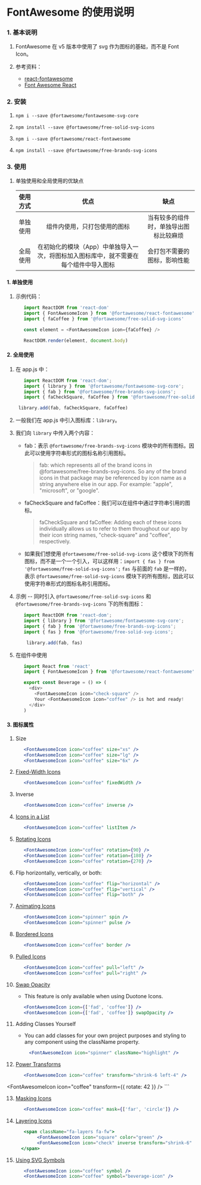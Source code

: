# FontAwesome 的使用说明

### 1. 基本说明

1. FontAwesome 在 v5 版本中使用了 svg 作为图标的基础，而不是 Font Icon。

2. 参考资料：
   - [react-fontawesome](https://github.com/FortAwesome/react-fontawesome)
   - [Font Awesome React](https://fontawesome.com/how-to-use/on-the-web/using-with/react)


### 2. 安装

1. `npm i --save @fortawesome/fontawesome-svg-core`

2. `npm install --save @fortawesome/free-solid-svg-icons`

3. `npm i --save @fortawesome/react-fontawesome`


4. `npm install --save @fortawesome/free-brands-svg-icons`

### 3. 使用

1. 单独使用和全局使用的优缺点

   使用方式|优点|缺点
   |:---:|:---:|:---:|
   单独使用|组件内使用，只打包使用的图标|当有较多的组件时，单独导出图标比较麻烦
   全局使用|在初始化的模块（App）中单独导入一次，将图标加入图标库中，就不需要在每个组件中导入图标|会打包不需要的图标，影响性能

#### 1. 单独使用

1. 示例代码：
   ```javascript
      import ReactDOM from 'react-dom'
      import { FontAwesomeIcon } from '@fortawesome/react-fontawesome'
      import { faCoffee } from '@fortawesome/free-solid-svg-icons'

      const element = <FontAwesomeIcon icon={faCoffee} />

      ReactDOM.render(element, document.body)
   ```

#### 2. 全局使用

1. 在 app.js 中：
   ```javascript
      import ReactDOM from 'react-dom';
      import { library } from '@fortawesome/fontawesome-svg-core';
      import { fab } from '@fortawesome/free-brands-svg-icons';
      import { faCheckSquare, faCoffee } from '@fortawesome/free-solid-svg-icons';

    library.add(fab, faCheckSquare, faCoffee)
   ```
2. 一般我们在 app.js 中引入图标库：`library`。

3. 我们向 `library` 中传入两个内容：
   - fab：表示 `@fortawesome/free-brands-svg-icons` 模块中的所有图标。因此可以使用字符串形式的图标名称引用图标。
     > fab: which represents all of the brand icons in @fortawesome/free-brands-svg-icons. So any of the brand icons in that package may be referenced by icon name as a string anywhere else in our app. For example: "apple", "microsoft", or "google".
   - faCheckSquare and faCoffee：我们可以在组件中通过字符串引用的图标。
     > faCheckSquare and faCoffee: Adding each of these icons individually allows us to refer to them throughout our app by their icon string names, "check-square" and "coffee", respectively.
    
    - 如果我们想使用 `@fortawesome/free-solid-svg-icons` 这个模块下的所有图标，而不是一个一个引入，可以这样用：`import { fas } from '@fortawesome/free-solid-svg-icons';` `fas` 与前面的 `fab` 是一样的，表示 `@fortawesome/free-solid-svg-icons` 模块下的所有图标，因此可以使用字符串形式的图标名称引用图标。

4. 示例 -- 同时引入 `@fortawesome/free-solid-svg-icons` 和 `@fortawesome/free-brands-svg-icons` 下的所有图标：
   ```javascript
      import ReactDOM from 'react-dom';
      import { library } from '@fortawesome/fontawesome-svg-core';
      import { fab } from '@fortawesome/free-brands-svg-icons';
      import { fas } from '@fortawesome/free-solid-svg-icons';

       library.add(fab, fas)
   ```
4. 在组件中使用
   ```javascript
      import React from 'react'
      import { FontAwesomeIcon } from '@fortawesome/react-fontawesome'

      export const Beverage = () => (
        <div>
          <FontAwesomeIcon icon="check-square" />
          Your <FontAwesomeIcon icon="coffee" /> is hot and ready!
        </div>
      )
   ```
#### 3. 图标属性

1. Size
   ```jsx
      <FontAwesomeIcon icon="coffee" size="xs" />
      <FontAwesomeIcon icon="coffee" size="lg" />
      <FontAwesomeIcon icon="coffee" size="6x" />
   ```

2. [Fixed-Width Icons](https://fontawesome.com/how-to-use/on-the-web/styling/fixed-width-icons)
   ```jsx
      <FontAwesomeIcon icon="coffee" fixedWidth />
   ```

3. Inverse
   ```jsx
      <FontAwesomeIcon icon="coffee" inverse />
   ```

4. [Icons in a List](https://fontawesome.com/how-to-use/on-the-web/styling/icons-in-a-list)
   ```jsx
      <FontAwesomeIcon icon="coffee" listItem /> 
   ```


5. [Rotating Icons](https://fontawesome.com/how-to-use/on-the-web/styling/rotating-icons)
   ```jsx
      <FontAwesomeIcon icon="coffee" rotation={90} />
      <FontAwesomeIcon icon="coffee" rotation={180} />
      <FontAwesomeIcon icon="coffee" rotation={270} /> 
   ```


6. Flip horizontally, vertically, or both:
   ```jsx
      <FontAwesomeIcon icon="coffee" flip="horizontal" />
      <FontAwesomeIcon icon="coffee" flip="vertical" />
      <FontAwesomeIcon icon="coffee" flip="both" />
   ```


7. [Animating Icons](https://fontawesome.com/how-to-use/on-the-web/styling/animating-icons)
   ```jsx
      <FontAwesomeIcon icon="spinner" spin />
      <FontAwesomeIcon icon="spinner" pulse />  
   ```


8. [Bordered Icons](https://fontawesome.com/how-to-use/on-the-web/styling/bordered-pulled-icons)
   ```jsx
      <FontAwesomeIcon icon="coffee" border />
   ```


9. [Pulled Icons](https://fontawesome.com/how-to-use/on-the-web/styling/bordered-pulled-icons)
   ```jsx
      <FontAwesomeIcon icon="coffee" pull="left" />
      <FontAwesomeIcon icon="coffee" pull="right" />
   ``` 


10. [Swap Opacity](https://fontawesome.com/how-to-use/on-the-web/styling/duotone-icons)
    - This feature is only available when using Duotone Icons. 
    ```jsx
       <FontAwesomeIcon icon={['fad', 'coffee']} />
       <FontAwesomeIcon icon={['fad', 'coffee']} swapOpacity />
    ```



11. Adding Classes Yourself
    - You can add classes for your own project purposes and styling to any component using the className property.
    ```jsx
         <FontAwesomeIcon icon="spinner" className="highlight" />
    ```


12. [Power Transforms](https://fontawesome.com/how-to-use/on-the-web/styling/power-transforms)
    ```jsx
       <FontAwesomeIcon icon="coffee" transform="shrink-6 left-4" />
<FontAwesomeIcon icon="coffee" transform={{ rotate: 42 }} />
    ```


13. [Masking Icons](https://fontawesome.com/how-to-use/on-the-web/styling/masking)
    ```jsx
       <FontAwesomeIcon icon="coffee" mask={['far', 'circle']} />
    ```


14. [Layering Icons](https://fontawesome.com/how-to-use/on-the-web/styling/layering)
    ```jsx
       <span className="fa-layers fa-fw">
            <FontAwesomeIcon icon="square" color="green" />
            <FontAwesomeIcon icon="check" inverse transform="shrink-6" />
      </span>  
    ```


15. [Using SVG Symbols](https://fontawesome.com/how-to-use/on-the-web/advanced/svg-symbols)
    ```jsx
       <FontAwesomeIcon icon="coffee" symbol />
       <FontAwesomeIcon icon="coffee" symbol="beverage-icon" />
    ```






